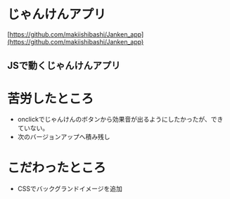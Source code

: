 # じゃんけんアプリ
  [https://github.com/makiishibashi/Janken_app](https://github.com/makiishibashi/Janken_app)
## JSで動くじゃんけんアプリ
# 苦労したところ
- onclickでじゃんけんのボタンから効果音が出るようにしたかったが、できていない。
- 次のバージョンアップへ積み残し
# こだわったところ
- CSSでバックグランドイメージを追加